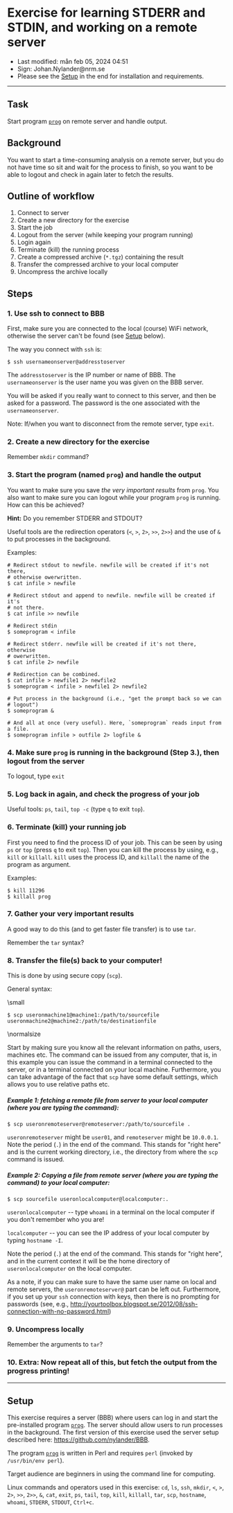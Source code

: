 # Exercise for learning STDERR and STDIN, and working on a remote server

- Last modified: mån feb 05, 2024  04:51
- Sign: Johan.Nylander\@nrm.se
- Please see the [Setup](#setup) in the end for installation and requirements.

---

## Task

Start program [`prog`](prog) on remote server and handle output.

## Background

You want to start a time-consuming analysis on a remote server, but you
do not have time so sit and wait for the process to finish, so you want
to be able to logout and check in again later to fetch the results.

## Outline of workflow

1. Connect to server
2. Create a new directory for the exercise
3. Start the job
4. Logout from the server (while keeping your program running)
5. Login again
6. Terminate (kill) the running process
7. Create a compressed archive (`*.tgz`) containing the result
8. Transfer the compressed archive to your local computer
9. Uncompress the archive locally

## Steps

### 1. Use ssh to connect to BBB

First, make sure you are connected to the local (course) WiFi network,
otherwise the server can't be found (see [Setup](#setup) below).

The way you connect with `ssh` is:

    $ ssh usernameonserver@addresstoserver

The `addresstoserver` is the IP number or name of BBB. The
`usernameonserver` is the user name you was given on the BBB server.

You will be asked if you really want to connect to this server, and then be
asked for a password.  The password is the one associated with the
`usernameonserver`.

Note: If/when you want to disconnect from the remote server, type `exit`.

### 2. Create a new directory for the exercise

Remember `mkdir` command?

### 3. Start the program (named `prog`) and handle the output

You want to make sure you save *the very important results* from `prog`.  You
also want to make sure you can logout while your program `prog` is running.
How can this be achieved?

**Hint:** Do you remember STDERR and STDOUT?

Useful tools are the redirection operators (`<`, `>`, `2>`, `>>`, `2>>`) and
the use of `&` to put processes in the background.

Examples:

    # Redirect stdout to newfile. newfile will be created if it's not there,
    # otherwise owerwritten.
    $ cat infile > newfile

    # Redirect stdout and append to newfile. newfile will be created if it's
    # not there.
    $ cat infile >> newfile

    # Redirect stdin
    $ someprogram < infile

    # Redirect stderr. newfile will be created if it's not there, otherwise
    # owerwritten.
    $ cat infile 2> newfile

    # Redirection can be combined.
    $ cat infile > newfile1 2> newfile2
    $ someprogram < infile > newfile1 2> newfile2

    # Put process in the background (i.e., "get the prompt back so we can
    # logout")
    $ someprogram &

    # And all at once (very useful). Here, `someprogram` reads input from a file.
    $ someprogram infile > outfile 2> logfile &

### 4. Make sure `prog` is running in the background (Step 3.), then logout from the server

To logout, type `exit`

### 5. Log back in again, and check the progress of your job

Useful tools: `ps`, `tail`, `top -c` (type `q` to exit `top`).

### 6. Terminate (kill) your running job

First you need to find the process ID of your job. This can be seen by using
`ps` or `top` (press `q` to exit `top`).  Then you can kill the process by
using, e.g., `kill` or `killall`.  `kill` uses the process ID, and `killall`
the name of the program as argument.

Examples:

    $ kill 11296
    $ killall prog

### 7. Gather your very important results

A good way to do this (and to get faster file transfer) is to use `tar`.

Remember the `tar` syntax?

### 8. Transfer the file(s) back to your computer!

This is done by using secure copy (`scp`).

General syntax:

\small

    $ scp useronmachine1@machine1:/path/to/sourcefile useronmachine2@machine2:/path/to/destinationfile

\normalsize

Start by making sure you know all the relevant information on paths, users,
machines etc.  The command can be issued from any computer, that is, in this
example you can issue the command in a terminal connected to the server, or in
a terminal connected on your local machine. Furthermore, you can take advantage
of the fact that `scp` have some default settings, which allows you to use
relative paths etc.

##### Example 1: fetching a remote file from server to your local computer (where you are typing the command):

    $ scp useronremoteserver@remoteserver:/path/to/sourcefile .

`useronremoteserver` might be `user01`, and `remoteserver` might be `10.0.0.1`.
Note the period (`.`) in the end of the command. This stands for "right here"
and is the current working directory, i.e., the directory from where the `scp`
command is issued.

##### Example 2: Copying a file from remote server (where you are typing the command) to your local computer:

    $ scp sourcefile useronlocalcomputer@localcomputer:.

`useronlocalcomputer` -- type `whoami` in a terminal on the local computer if
you don't remember who you are!

`localcomputer` -- you can see the IP address of your local computer by typing
`hostname -I`.

Note the period (`.`) at the end of the command. This stands for "right here",
and in the current context it will be the home directory of
`useronlocalcomputer` on the local computer.

As a note, if you can make sure to have the same user name on local and remote
servers, the `useronremoteserver@` part can be left out. Furthermore, if you
set up your `ssh` connection with keys, then there is no prompting for
passwords (see, e.g.,
<http://yourtoolbox.blogspot.se/2012/08/ssh-connection-with-no-password.html>)

### 9. Uncompress locally

Remember the arguments to `tar`?

### 10. Extra: Now repeat all of this, but fetch the output from the progress printing!

---

## Setup

This exercise requires a server (BBB) where users can log in and start the
pre-installed program [`prog`](prog). The server should allow users to run
processes in the background.  The first version of this exercise used the
server setup described here: <https://github.com/nylander/BBB>.

The program [`prog`](prog) is written in Perl and requires `perl` (invoked by
`/usr/bin/env perl`).

Target audience are beginners in using the command line for computing.

Linux commands and operators used in this exercise: `cd`, `ls`, `ssh`, `mkdir`,
`<`, `>`, `2>`, `>>`, `2>>`, `&`, `cat`, `exit`, `ps`, `tail`, `top`, `kill`,
`killall`, `tar`, `scp`, `hostname`, `whoami`, `STDERR`, `STDOUT`, `Ctrl+c`.

